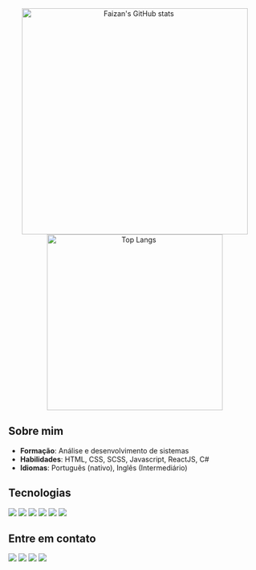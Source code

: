 <div align="center">
<img alt="Faizan's GitHub stats" width="450" src="https://github-readme-stats.vercel.app/api?username=FellypeSouza&custom_title=Github+Stats&bg_color=00000000&hide_border=true&show_icons=true&text_color=667799&title_color=388286&icon_color=388286">
<img alt="Top Langs" width="350" src="https://github-readme-stats.vercel.app/api/top-langs/?username=FellypeSouza&layout=compact&hide_border=true&bg_color=00000000&text_color=667799&custom_title=Top+Languages&title_color=388286">
</div>
<div>
  <h2>Sobre mim</h2>
  <ul>
    <li><b>Formação</b>: Análise e desenvolvimento de sistemas</li>
    <li><b>Habilidades</b>: HTML, CSS, SCSS, Javascript, ReactJS, C#</li>
    <li><b>Idiomas</b>: Português (nativo), Inglês (Intermediário)</li>
  </ul>
</div>
<div>
  <h2>Tecnologias</h2>
  <div>
    <img src="https://shields.io/badge/JavaScript-F7DF1E?logo=JavaScript&logoColor=000&style=for-the-badge"/>
    <img src="https://img.shields.io/badge/TypeScript-007ACC?style=for-the-badge&logo=typescript&logoColor=white"/>
    <img src="https://img.shields.io/badge/Angular-DD0031?style=for-the-badge&logo=angular&logoColor=white"/>
    <img src="https://img.shields.io/badge/C%23-239120?style=for-the-badge&logo=c-sharp&logoColor=white"/>
    <img src="https://img.shields.io/badge/.NET-5C2D91?style=for-the-badge&logo=.net&logoColor=white"/>
    <img src="https://img.shields.io/badge/Microsoft_SQL_Server-CC2927?style=for-the-badge&logo=microsoft-sql-server&logoColor=white"/>
  </div>
</div>
<div>
  <h2>Entre em contato</h2>
  <div>
    <a href="https://www.linkedin.com/in/fellype-souza-32a083261/" target="_blank"><img src="https://img.shields.io/badge/LinkedIn-0077B5?style=for-the-badge&logo=linkedin&logoColor=white"/></a>
    <a href="https://www.hackerrank.com/profile/fellypedev22" target="_blank"><img src="https://img.shields.io/badge/Codewars-B1361E?style=for-the-badge&logo=Codewars&logoColor=white"/></a>
    <a href="https://www.codewars.com/users/fellypessouza" target="_blank"><img src="https://img.shields.io/badge/-Hackerrank-2EC866?style=for-the-badge&logo=HackerRank&logoColor=white"/></a>
    <a href="https://leetcode.com/u/FellypeSouza/" target="_blank"><img src="https://img.shields.io/badge/-LeetCode-FFA116?style=for-the-badge&logo=LeetCode&logoColor=black"/></a>
  </div>
</div>


